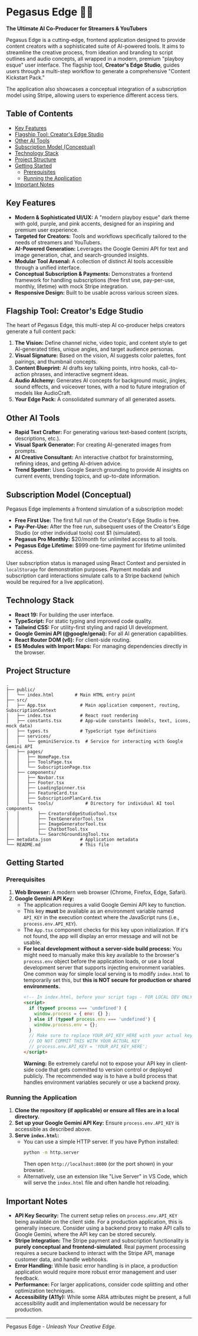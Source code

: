 
# Pegasus Edge 🚀✨

**The Ultimate AI Co-Producer for Streamers & YouTubers**

Pegasus Edge is a cutting-edge, frontend application designed to provide content creators with a sophisticated suite of AI-powered tools. It aims to streamline the creative process, from ideation and branding to script outlines and audio concepts, all wrapped in a modern, premium "playboy esque" user interface. The flagship tool, **Creator's Edge Studio**, guides users through a multi-step workflow to generate a comprehensive "Content Kickstart Pack."

The application also showcases a conceptual integration of a subscription model using Stripe, allowing users to experience different access tiers.

## Table of Contents

- [Key Features](#key-features)
- [Flagship Tool: Creator's Edge Studio](#flagship-tool-creators-edge-studio)
- [Other AI Tools](#other-ai-tools)
- [Subscription Model (Conceptual)](#subscription-model-conceptual)
- [Technology Stack](#technology-stack)
- [Project Structure](#project-structure)
- [Getting Started](#getting-started)
  - [Prerequisites](#prerequisites)
  - [Running the Application](#running-the-application)
- [Important Notes](#important-notes)

## Key Features

*   **Modern & Sophisticated UI/UX:** A "modern playboy esque" dark theme with gold, purple, and pink accents, designed for an inspiring and premium user experience.
*   **Targeted for Creators:** Tools and workflows specifically tailored to the needs of streamers and YouTubers.
*   **AI-Powered Generation:** Leverages the Google Gemini API for text and image generation, chat, and search-grounded insights.
*   **Modular Tool Arsenal:** A collection of distinct AI tools accessible through a unified interface.
*   **Conceptual Subscription & Payments:** Demonstrates a frontend framework for handling subscriptions (free first use, pay-per-use, monthly, lifetime) with mock Stripe integration.
*   **Responsive Design:** Built to be usable across various screen sizes.

## Flagship Tool: Creator's Edge Studio

The heart of Pegasus Edge, this multi-step AI co-producer helps creators generate a full content pack:

1.  **The Vision:** Define channel niche, video topic, and content style to get AI-generated titles, unique angles, and target audience personas.
2.  **Visual Signature:** Based on the vision, AI suggests color palettes, font pairings, and thumbnail concepts.
3.  **Content Blueprint:** AI drafts key talking points, intro hooks, call-to-action phrases, and interactive segment ideas.
4.  **Audio Alchemy:** Generates AI concepts for background music, jingles, sound effects, and voiceover tones, with a nod to future integration of models like AudioCraft.
5.  **Your Edge Pack:** A consolidated summary of all generated assets.

## Other AI Tools

*   **Rapid Text Crafter:** For generating various text-based content (scripts, descriptions, etc.).
*   **Visual Spark Generator:** For creating AI-generated images from prompts.
*   **AI Creative Consultant:** An interactive chatbot for brainstorming, refining ideas, and getting AI-driven advice.
*   **Trend Spotter:** Uses Google Search grounding to provide AI insights on current events, trending topics, and up-to-date information.

## Subscription Model (Conceptual)

Pegasus Edge implements a frontend simulation of a subscription model:

*   **Free First Use:** The first full run of the Creator's Edge Studio is free.
*   **Pay-Per-Use:** After the free run, subsequent uses of the Creator's Edge Studio (or other individual tools) cost $1 (simulated).
*   **Pegasus Pro Monthly:** $20/month for unlimited access to all tools.
*   **Pegasus Edge Lifetime:** $999 one-time payment for lifetime unlimited access.

User subscription status is managed using React Context and persisted in `localStorage` for demonstration purposes. Payment modals and subscription card interactions simulate calls to a Stripe backend (which would be required for a live application).

## Technology Stack

*   **React 19:** For building the user interface.
*   **TypeScript:** For static typing and improved code quality.
*   **Tailwind CSS:** For utility-first styling and rapid UI development.
*   **Google Gemini API (@google/genai):** For all AI generation capabilities.
*   **React Router DOM (v6):** For client-side routing.
*   **ES Modules with Import Maps:** For managing dependencies directly in the browser.

## Project Structure

```
.
├── public/
│   └── index.html        # Main HTML entry point
├── src/
│   ├── App.tsx             # Main application component, routing, SubscriptionContext
│   ├── index.tsx           # React root rendering
│   ├── constants.tsx       # App-wide constants (models, text, icons, mock data)
│   ├── types.ts            # TypeScript type definitions
│   ├── services/
│   │   └── geminiService.ts  # Service for interacting with Google Gemini API
│   ├── pages/
│   │   ├── HomePage.tsx
│   │   ├── ToolsPage.tsx
│   │   └── SubscriptionPage.tsx
│   ├── components/
│   │   ├── Navbar.tsx
│   │   ├── Footer.tsx
│   │   ├── LoadingSpinner.tsx
│   │   ├── FeatureCard.tsx
│   │   ├── SubscriptionPlanCard.tsx
│   │   └── tools/            # Directory for individual AI tool components
│   │       ├── CreatorsEdgeStudioTool.tsx
│   │       ├── TextGeneratorTool.tsx
│   │       ├── ImageGeneratorTool.tsx
│   │       ├── ChatbotTool.tsx
│   │       └── SearchGroundingTool.tsx
├── metadata.json           # Application metadata
└── README.md               # This file
```

## Getting Started

### Prerequisites

1.  **Web Browser:** A modern web browser (Chrome, Firefox, Edge, Safari).
2.  **Google Gemini API Key:**
    *   The application requires a valid Google Gemini API key to function.
    *   This key **must** be available as an environment variable named `API_KEY` in the execution context where the JavaScript runs (i.e., `process.env.API_KEY`).
    *   The `App.tsx` component checks for this key upon initialization. If it's not found, the app will display an error message and will not be usable.
    *   **For local development without a server-side build process:** You might need to manually make this key available to the browser's `process.env` object before the application loads, or use a local development server that supports injecting environment variables. One common way for simple local serving is to modify `index.html` to temporarily set this, but **this is NOT secure for production or shared environments.**
        ```html
        <!-- In index.html, before your script tags - FOR LOCAL DEV ONLY -->
        <script>
          if (typeof process === 'undefined') {
            window.process = { env: {} };
          } else if (typeof process.env === 'undefined') {
            window.process.env = {};
          }
          // Make sure to replace YOUR_API_KEY_HERE with your actual key
          // DO NOT COMMIT THIS WITH YOUR ACTUAL KEY
          // process.env.API_KEY = 'YOUR_API_KEY_HERE';
        </script>
        ```
        **Warning:** Be extremely careful not to expose your API key in client-side code that gets committed to version control or deployed publicly. The recommended way is to have a build process that handles environment variables securely or use a backend proxy.

### Running the Application

1.  **Clone the repository (if applicable) or ensure all files are in a local directory.**
2.  **Set up your Google Gemini API Key:** Ensure `process.env.API_KEY` is accessible as described above.
3.  **Serve `index.html`:**
    *   You can use a simple HTTP server. If you have Python installed:
        ```bash
        python -m http.server
        ```
        Then open `http://localhost:8000` (or the port shown) in your browser.
    *   Alternatively, use an extension like "Live Server" in VS Code, which will serve the `index.html` file and often handle hot reloading.

## Important Notes

*   **API Key Security:** The current setup relies on `process.env.API_KEY` being available on the client side. For a production application, this is generally insecure. Consider using a backend proxy to make API calls to Google Gemini, where the API key can be stored securely.
*   **Stripe Integration:** The Stripe payment and subscription functionality is **purely conceptual and frontend-simulated**. Real payment processing requires a secure backend to interact with the Stripe API, manage customer data, and handle webhooks.
*   **Error Handling:** While basic error handling is in place, a production application would require more robust error management and user feedback.
*   **Performance:** For larger applications, consider code splitting and other optimization techniques.
*   **Accessibility (A11y):** While some ARIA attributes might be present, a full accessibility audit and implementation would be necessary for production.

---

Pegasus Edge - *Unleash Your Creative Edge.*
```